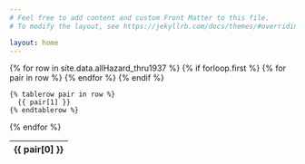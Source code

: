 ```yaml
---
# Feel free to add content and custom Front Matter to this file.
# To modify the layout, see https://jekyllrb.com/docs/themes/#overriding-theme-defaults

layout: home
---
```


<table id="hazard-data">
  {% for row in site.data.allHazard_thru1937 %}
    {% if forloop.first %}
    <thead><tr>
      {% for pair in row %}
        <th>{{ pair[0] }}</th>
      {% endfor %}
    </tr></thead>
    {% endif %}

    {% tablerow pair in row %}
      {{ pair[1] }}
    {% endtablerow %}
  {% endfor %}
</table>
<script>
    $(document).ready(function () {
        $("#hazard-data").DataTable();
    });
</script>